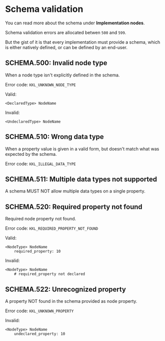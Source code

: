 # Schema validation

You can read more about the schema under **Implementation nodes**.

Schema validation errors are allocated betwen ``500`` and ``599``.

But the gist of it is that every implementation must provide a schema,
which is either natively defined, or can be defined by an end-user.

## SCHEMA.500: Invalid node type

When a node type isn't explicitly defined in the schema.

Error code: ``HXL_UNKNOWN_NODE_TYPE``

Valid:

````text
<DeclaredType> NodeName
````

Invalid:

````text
<UndeclaredType> NodeName
````

## SCHEMA.510: Wrong data type

When a property value is given in a valid form, but doesn't match
what was expected by the schema.

Error code: ``HXL_ILLEGAL_DATA_TYPE``


## SCHEMA.511: Multiple data types not supported

A schema MUST NOT allow multiple data types on a single property.

## SCHEMA.520: Required property not found

Required node property not found.

Error code: ``HXL_REQUIRED_PROPERTY_NOT_FOUND``

Valid:

````text
<NodeType> NodeName
    required_property: 10
````

Invalid:

````text
<NodeType> NodeName
    # required_property not declared
````

## SCHEMA.522: Unrecognized property

A property NOT found in the schema provided as node property.

Error code: ``HXL_UNKNOWN_PROPERTY``

Invalid:

````text
<NodeType> NodeName
    undeclared_property: 10
````
